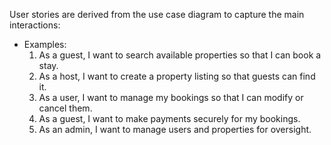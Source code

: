 User stories are derived from the use case diagram to capture the main interactions:

- Examples:
  1. As a guest, I want to search available properties so that I can book a stay.
  2. As a host, I want to create a property listing so that guests can find it.
  3. As a user, I want to manage my bookings so that I can modify or cancel them.
  4. As a guest, I want to make payments securely for my bookings.
  5. As an admin, I want to manage users and properties for oversight.
